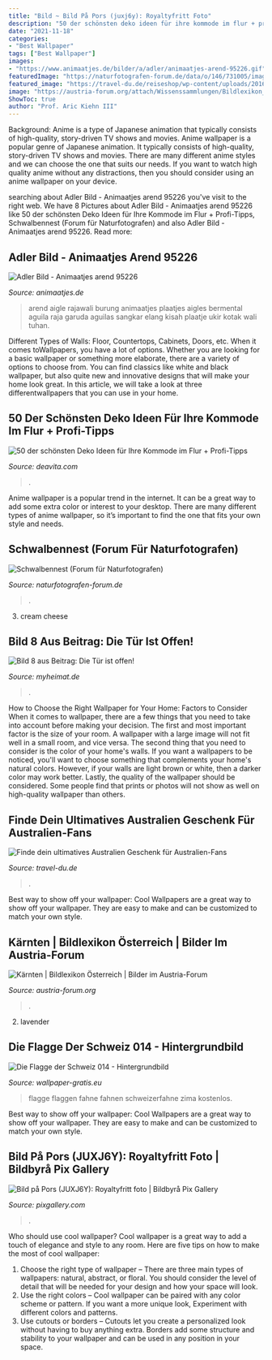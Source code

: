 ```yaml
---
title: "Bild ~ Bild På Pors (juxj6y): Royaltyfritt Foto"
description: "50 der schönsten deko ideen für ihre kommode im flur + profi-tipps"
date: "2021-11-18"
categories:
- "Best Wallpaper"
tags: ["Best Wallpaper"]
images:
- "https://www.animaatjes.de/bilder/a/adler/animaatjes-arend-95226.gif"
featuredImage: "https://naturfotografen-forum.de/data/o/146/731005/image::Klaus_Thormeier.jpg"
featured_image: "https://travel-du.de/reiseshop/wp-content/uploads/2016/12/australien.jpg"
image: "https://austria-forum.org/attach/Wissenssammlungen/Bildlexikon_Österreich/Orte_in_Kärnten/Bleiburg/Ortsansicht/ortsansicht.jpg"
ShowToc: true
author: "Prof. Aric Kiehn III"
---
```



Background: Anime is a type of Japanese animation that typically consists of high-quality, story-driven TV shows and movies.
Anime wallpaper is a popular genre of Japanese animation. It typically consists of high-quality, story-driven TV shows and movies. There are many different anime styles and we can choose the one that suits our needs. If you want to watch high quality anime without any distractions, then you should consider using an anime wallpaper on your device.

	

		
searching about Adler Bild - Animaatjes arend 95226 you've visit to the right web. We have 8 Pictures about Adler Bild - Animaatjes arend 95226 like 50 der schönsten Deko Ideen für Ihre Kommode im Flur + Profi-Tipps, Schwalbennest (Forum für Naturfotografen) and also Adler Bild - Animaatjes arend 95226. Read more:
		
    
## Adler Bild - Animaatjes Arend 95226

<img loading=lazy src="https://www.animaatjes.de/bilder/a/adler/animaatjes-arend-95226.gif" onerror="this.onerror=null;this.src='https://tse3.mm.bing.net/th?id=OIP.BAgqKLprvrCUmzJJQtIm7wHaGu&amp;pid=15.1';" alt="Adler Bild - Animaatjes arend 95226">

_Source: animaatjes.de_

>arend aigle rajawali burung animaatjes plaatjes aigles bermental aguila raja garuda aguilas sangkar elang kisah plaatje ukir kotak wali tuhan. 

	

Different Types of Walls: Floor, Countertops, Cabinets, Doors, etc.
When it comes toWallpapers, you have a lot of options. Whether you are looking for a basic wallpaper or something more elaborate, there are a variety of options to choose from. You can find classics like white and black wallpaper, but also quite new and innovative designs that will make your home look great. In this article, we will take a look at three differentwallpapers that you can use in your home.

    
## 50 Der Schönsten Deko Ideen Für Ihre Kommode Im Flur + Profi-Tipps

<img loading=lazy src="https://deavita.com/wp-content/uploads/2019/02/Massivholz-Kommode-im-Flur-dekorieren-altes-Buch-hohe-Vase-mit-Zweigen-Tischleuchte-mit-Metallfuß-runder-Wandspiegel.jpg" onerror="this.onerror=null;this.src='https://tse4.mm.bing.net/th?id=OIP.iFzijDhHk0wKoATC2guBugHaJ4&amp;pid=15.1';" alt="50 der schönsten Deko Ideen für Ihre Kommode im Flur + Profi-Tipps">

_Source: deavita.com_

>. 

	

Anime wallpaper is a popular trend in the internet. It can be a great way to add some extra color or interest to your desktop. There are many different types of anime wallpaper, so it’s important to find the one that fits your own style and needs.

    
## Schwalbennest (Forum Für Naturfotografen)

<img loading=lazy src="https://naturfotografen-forum.de/data/o/146/731005/image::Klaus_Thormeier.jpg" onerror="this.onerror=null;this.src='https://tse1.mm.bing.net/th?id=OIP.9mNC0mzlnYn4w2XGhrlqYgHaE9&amp;pid=15.1';" alt="Schwalbennest (Forum für Naturfotografen)">

_Source: naturfotografen-forum.de_

>. 

	

3. cream cheese 

    
## Bild 8 Aus Beitrag: Die Tür Ist Offen!

<img loading=lazy src="https://media05.myheimat.de/2012/01/27/1958776_web.jpg?1327680451" onerror="this.onerror=null;this.src='https://tse3.mm.bing.net/th?id=OIP.Lm053lasr-6nIvhZtQK7JgAAAA&amp;pid=15.1';" alt="Bild 8 aus Beitrag: Die Tür ist offen!">

_Source: myheimat.de_

>. 

	

How to Choose the Right Wallpaper for Your Home: Factors to Consider
When it comes to wallpaper, there are a few things that you need to take into account before making your decision. The first and most important factor is the size of your room. A wallpaper with a large image will not fit well in a small room, and vice versa. 
The second thing that you need to consider is the color of your home's walls. If you want a wallpapers to be noticed, you'll want to choose something that complements your home's natural colors. However, if your walls are light brown or white, then a darker color may work better. 
Lastly, the quality of the wallpaper should be considered. Some people find that prints or photos will not show as well on high-quality wallpaper than others.

    
## Finde Dein Ultimatives Australien Geschenk Für Australien-Fans

<img loading=lazy src="https://travel-du.de/reiseshop/wp-content/uploads/2016/12/australien.jpg" onerror="this.onerror=null;this.src='https://tse3.mm.bing.net/th?id=OIP.oMSzfiCFLV8bw1_RyeMMxAHaD-&amp;pid=15.1';" alt="Finde dein ultimatives Australien Geschenk für Australien-Fans">

_Source: travel-du.de_

>. 

	

Best way to show off your wallpaper:
Cool Wallpapers are a great way to show off your wallpaper. They are easy to make and can be customized to match your own style.

    
## Kärnten | Bildlexikon Österreich | Bilder Im Austria-Forum

<img loading=lazy src="https://austria-forum.org/attach/Wissenssammlungen/Bildlexikon_Österreich/Orte_in_Kärnten/Bleiburg/Ortsansicht/ortsansicht.jpg" onerror="this.onerror=null;this.src='https://tse3.mm.bing.net/th?id=OIP.O41YTClf8JxqEDAzGrc87QHaHc&amp;pid=15.1';" alt="Kärnten | Bildlexikon Österreich | Bilder im Austria-Forum">

_Source: austria-forum.org_

>. 

	

2. lavender 

    
## Die Flagge Der Schweiz 014 - Hintergrundbild

<img loading=lazy src="https://www.wallpaper-gratis.eu/flaggen/schweiz/flagge-schweiz014_1024x768.jpg" onerror="this.onerror=null;this.src='https://tse2.mm.bing.net/th?id=OIP.6Ib0v0aYB4iPWKkAJZgkjwHaFj&amp;pid=15.1';" alt="Die Flagge der Schweiz 014 - Hintergrundbild">

_Source: wallpaper-gratis.eu_

>flagge flaggen fahne fahnen schweizerfahne zima kostenlos. 

	

Best way to show off your wallpaper:
Cool Wallpapers are a great way to show off your wallpaper. They are easy to make and can be customized to match your own style.

    
## Bild På Pors (JUXJ6Y): Royaltyfritt Foto | Bildbyrå Pix Gallery

<img loading=lazy src="http://static.beta.pixgallery.com/images/detail/J/U/X/PIX-JUXJ6Y.jpg" onerror="this.onerror=null;this.src='https://tse2.mm.bing.net/th?id=OIP.KVTXyTLNnq8mwcCtPaw5LAAAAA&amp;pid=15.1';" alt="Bild på Pors (JUXJ6Y): Royaltyfritt foto | Bildbyrå Pix Gallery">

_Source: pixgallery.com_

>. 

	

Who should use cool wallpaper?
Cool wallpaper is a great way to add a touch of elegance and style to any room. Here are five tips on how to make the most of cool wallpaper: 
1) Choose the right type of wallpaper – There are three main types of wallpapers: natural, abstract, or floral. You should consider the level of detail that will be needed for your design and how your space will look. 
2) Use the right colors – Cool wallpaper can be paired with any color scheme or pattern. If you want a more unique look, Experiment with different colors and patterns. 
3) Use cutouts or borders – Cutouts let you create a personalized look without having to buy anything extra. Borders add some structure and stability to your wallpaper and can be used in any position in your space.

